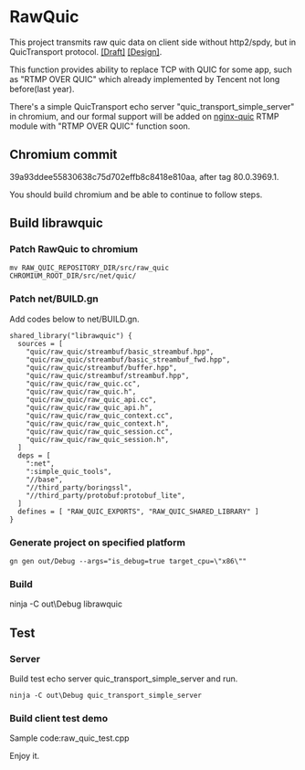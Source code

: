 # RawQuic
This project transmits raw quic data on client side without http2/spdy, but in QuicTransport protocol.
[[Draft]](https://tools.ietf.org/html/draft-vvv-webtransport-quic)
[[Design]](https://docs.google.com/document/d/1UgviRBnZkMUq4OKcsAJvIQFX6UCXeCbOtX_wMgwD_es/edit#).

This function provides ability to replace TCP with QUIC for some app, such as "RTMP OVER QUIC" which already implemented by Tencent not long before(last year).

There's a simple QuicTransport echo server "quic_transport_simple_server" in chromium, and our formal support will be added on [nginx-quic](https://github.com/evansun922/nginx-quic) RTMP module with "RTMP OVER QUIC" function soon.

## Chromium commit
39a93ddee55830638c75d702effb8c8418e810aa, after tag 80.0.3969.1.

You should build chromium and be able to continue to follow steps.

## Build librawquic

### Patch RawQuic to chromium
```
mv RAW_QUIC_REPOSITORY_DIR/src/raw_quic CHROMIUM_ROOT_DIR/src/net/quic/
```

### Patch net/BUILD.gn
Add codes below to net/BUILD.gn.
```
shared_library("librawquic") {
  sources = [
    "quic/raw_quic/streambuf/basic_streambuf.hpp",
    "quic/raw_quic/streambuf/basic_streambuf_fwd.hpp",
    "quic/raw_quic/streambuf/buffer.hpp",
    "quic/raw_quic/streambuf/streambuf.hpp",
    "quic/raw_quic/raw_quic.cc",
    "quic/raw_quic/raw_quic.h",
    "quic/raw_quic/raw_quic_api.cc",
    "quic/raw_quic/raw_quic_api.h",
    "quic/raw_quic/raw_quic_context.cc",
    "quic/raw_quic/raw_quic_context.h",
    "quic/raw_quic/raw_quic_session.cc",
    "quic/raw_quic/raw_quic_session.h",
  ]
  deps = [
    ":net",
    ":simple_quic_tools",
    "//base",
    "//third_party/boringssl",
    "//third_party/protobuf:protobuf_lite",
  ]
  defines = [ "RAW_QUIC_EXPORTS", "RAW_QUIC_SHARED_LIBRARY" ]
}
```

### Generate project on specified platform
```
gn gen out/Debug --args="is_debug=true target_cpu=\"x86\""
```

### Build
ninja -C out\Debug librawquic

## Test

### Server
Build test echo server quic_transport_simple_server and run.
```
ninja -C out\Debug quic_transport_simple_server
```

### Build client test demo
Sample code:raw_quic_test.cpp

Enjoy it.
